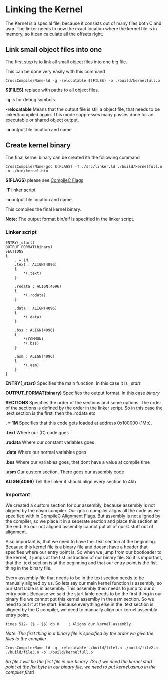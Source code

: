 # Linking the Kernel
The Kernel is a special file, because it consists out of many files both C and asm. The linker needs to now the exact location where the kernel file is in memory, so it can calculate all the offsets right.

## Link small object files into one
The first step is to link all small object files into one big file.

This can be done very easily with this command
```
CrossCompilerName-ld -g -relocatable $(FILES) -o ./build/kernelfull.o
```

**$(FILES)** replace with paths to all object files.

**-g** is for debug symbols.

**-relocatable** Means that the output file is still a object file, that needs to be linked/compiled again. This mode suppresses many passes done for an executable or shared object output.

**-o** output file location and name.

## Create kernel binary
The final kernel binary can be created ith the following command
```
CrossCompilerName-gcc $(FLAGS) -T ./src/linker.ld ./build/kernelfull.o -o ./bin/kernel.bin
```

**$(FLAGS)** please see [CompileC Flags](compileC.md#FLAGS)

**-T** linker script

**-o** output file location and name.

This compiles the final kernel binary.

**Note:** The output format bin/elf is specified in the linker script.

### Linker script

```
ENTRY(_start)
OUTPUT_FORMAT(binary)
SECTIONS
{
    . = 1M;
    .text : ALIGN(4096)
    {
        *(.text)
    }

    .rodata : ALIGN(4096)
    {
        *(.rodata)
    }

    .data : ALIGN(4096)
    {
        *(.data)
    }

    .bss : ALIGN(4096)
    {
        *(COMMON)
        *(.bss)
    }

    .asm : ALIGN(4096)
    {
        *(.asm)
    }
}
```

**ENTRY(_start)** Specifies the main function. In this case it is *_start*

**OUTPUT_FORMAT(binary)** Specifies the output format. In this case *binary*

**SECTIONS** Specifies the order of the sections and some options. The order of the sections is defined by the order in the linker script. So in this case the .text section is the first, then the .rodata etc

**. = 1M** Specifies that this code gets loaded at address 0x100000 (1Mb).

**.text** Where our (C) code goes 

**.rodata** Where our constant variables goes

**.data** Where our normal variables goes

**.bss** Where our variables goes, thet dont have a value at compile time

**.asm** Our custom section. There goes our assembly code

**ALIGN(4096)** Tell the linker it should align every section to 4kb

### Important 

We created a custom section for our assembly, because assembly is not aligned by the nasm compiler. Our gcc c compiler aligns all the code as we specified with in [CompileC Alignment Flags](compileC.md#Alignmentflags). But assembly is not aligned by the compiler, so we place it in a seperate section and place this section at the end. So our not aligned assembly cannot put all of our C stuff out of alignment.

Also important is, that we need to have the .text section at the beginning. Because this kernel file is a binary file and doesnt have a header that specifies where our entry point is. So when we jump from our bootloader to the kernel, it jumps at the fist instruction of our binary file. So it is important, that the .text section is at the beginning and that our entry point is the fist thing in the binary file.

Every assembly file that needs to be in the text section needs to be manually aligned by us. So lets say our main kernel function is assembly, so our start lable is in assembly. This assembly then needs to jump to our c entry point. 
Because we said the start lable needs to be the first thing in our binary file we cannot put this kernel assemlby in the asm section. So we need to put it at the start. Because everything else in the .text section is aligned by the C compiler, we need to manually align our kernel assembly entry point.
``` assembly
times 512- ($ - $$) db 0 	; Aligns our kernel assembly.
```


*Note: The first thing in a binary file is specified by the order we give the files to the compiler*
```
CrossCompilerName-ld -g -relocatable ./build/file1.o ./build/file2.o ./build/file3.o -o ./build/kernelfull.o
```
*So file 1 will be the first file in our binary. (So if we need the kernel start point at the fist byte in our binary file, we need to put kernel.asm.o in the compiler first)*